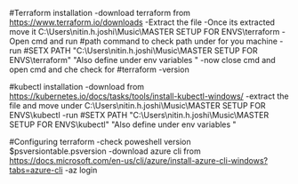 #Terraform installation 
-download terraform from https://www.terraform.io/downloads
-Extract the file 
-Once its extracted move it C:\Users\nitin.h.joshi\Music\MASTER SETUP FOR ENVS\terraform
-Open cmd and run #path  command to check path under for you machine
-run #SETX PATH  "C:\Users\nitin.h.joshi\Music\MASTER SETUP FOR ENVS\terraform"  "Also define under env variables "
-now close cmd and open cmd and che check for #terraform -version

#kubectl installation 
-download from https://kubernetes.io/docs/tasks/tools/install-kubectl-windows/
-extract the file and move under C:\Users\nitin.h.joshi\Music\MASTER SETUP FOR ENVS\kubectl 
-run #SETX PATH  "C:\Users\nitin.h.joshi\Music\MASTER SETUP FOR ENVS\kubectl"  "Also define under env variables "

#Configuring terraform 
 -check poweshell version $psversiontable.psversion
 -download azure cli from https://docs.microsoft.com/en-us/cli/azure/install-azure-cli-windows?tabs=azure-cli
 -az login 